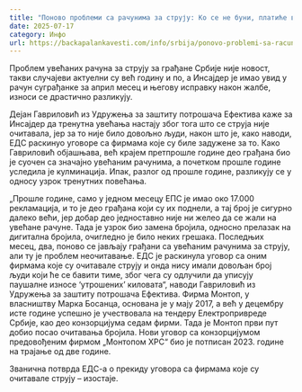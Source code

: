 ```yaml
---
title: "Поново проблеми са рачунима за струју: Ко се не буни, платиће више"
date: 2025-07-17
category: Инфо
url: https://backapalankavesti.com/info/srbija/ponovo-problemi-sa-racunima-za-struju-ko-se-ne-buni-platice-vise/
---
```


Проблем увећаних рачуна за струју за грађане Србије није новост, такви случајеви актуелни су већ годину и по, а Инсајдер је имао увид у рачун суграђанке за април месец и његову исправку након жалбе, износи се драстично разликују.

Дејан Гавриловић из Удружења за заштиту потрошача Ефектива каже за Инсајдер да тренутна увећања настају због тога што се струја није очитавала, јер за то није било довољно људи, након што је, како наводи, ЕДС раскинуо уговоре са фирмама које су биле задужене за то.
Како Гавриловић објашњава, већ крајем претпрошле године део грађана био је суочен са значајно увећаним рачунима, а почетком прошле године уследила је кулминација. Ипак, разлог од прошле године, разликују се у односу узрок тренутних повећања.

„Прошле године, само у једном месецу ЕПС је имао око 17.000 рекламација, и то је део грађана који су их поднели, а тај број је сигурно далеко већи, јер добар део једноставно није ни желео да се жали на увећане рачуне. Тада је узрок био замена бројила, односно прелазак на дигитална бројила, очигледно је било неких грешака. Последњих месец, два, поново се јављају грађани са увећаним рачунима за струју, али ту је проблем неочитавање. ЕДС је раскинула уговор са оним фирмама које су очитавале струју и онда нису имали довољан број људи који ће се бавити тиме, због чега су одлучили да уписују паушалне износе ‘утрошених’ киловата“, наводи Гавриловић из Удружења за заштиту потрошача Ефектива.
Фирма Монтоп, у власништву Марка Босанца, основана је у мају 2017, а већ у децембру исте године успешно је учествовала на тендеру Електропривреде Србије, као део конзорцијума седам фирми. Тада је Монтоп први пут добио посао очитавања бројила. Нови уговор са конзорцијумом предовођеним фирмом „Монтопом ХРС“ био је потписан 2023. године на трајање од две године.

Званична потврда ЕДС-а о прекиду уговора са фирмама које су очитавале струју – изостаје.
